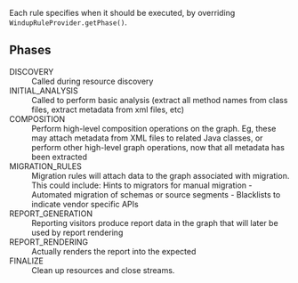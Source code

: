 Each rule specifies when it should be executed, by overriding `WindupRuleProvider.getPhase()`.

## Phases

<dl>
<dt>DISCOVERY
<dd>Called during resource discovery

<dt>INITIAL_ANALYSIS
<dd>Called to perform basic analysis (extract all method names from class files, extract metadata from xml files, etc)


<dt>COMPOSITION
<dd>
     Perform high-level composition operations on the graph.
     Eg, these may attach metadata from XML files to related Java classes, or perform other high-level graph
     operations, now that all metadata has been extracted

<dt>MIGRATION_RULES
<dd>
     Migration rules will attach data to the graph associated with migration. This could include:
     Hints to migrators for manual migration - Automated migration of schemas or source segments - Blacklists to indicate vendor specific APIs

<dt>REPORT_GENERATION
<dd>     Reporting visitors produce report data in the graph that will later be used by report rendering


<dt>REPORT_RENDERING
<dd>     Actually renders the report into the expected


<dt>FINALIZE
<dd>     Clean up resources and close streams.

</dl>
